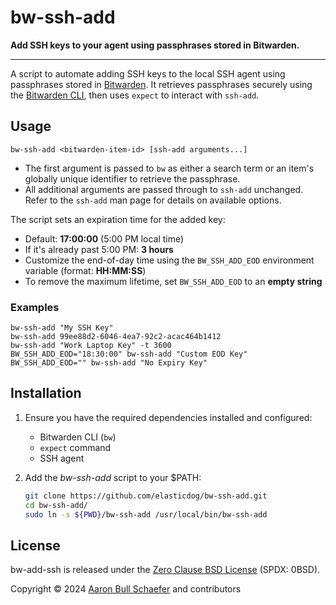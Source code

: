 # bw-ssh-add

**Add SSH keys to your agent using passphrases stored in Bitwarden.**

---

A script to automate adding SSH keys to the local SSH agent using passphrases
stored in [Bitwarden][]. It retrieves passphrases securely using the [Bitwarden
CLI][], then uses `expect` to interact with `ssh-add`.

[Bitwarden]: https://bitwarden.com/
[Bitwarden CLI]: https://github.com/bitwarden/clients/tree/main/apps/cli

## Usage

    bw-ssh-add <bitwarden-item-id> [ssh-add arguments...]

- The first argument is passed to `bw` as either a search term or an item's
  globally unique identifier to retrieve the passphrase.
- All additional arguments are passed through to `ssh-add` unchanged. Refer to
  the `ssh-add` man page for details on available options.

The script sets an expiration time for the added key:

- Default: **17:00:00** (5:00 PM local time)
- If it's already past 5:00 PM: **3 hours**
- Customize the end-of-day time using the `BW_SSH_ADD_EOD` environment variable
  (format: **HH:MM:SS**)
- To remove the maximum lifetime, set `BW_SSH_ADD_EOD` to an **empty string**

### Examples

    bw-ssh-add "My SSH Key"
    bw-ssh-add 99ee88d2-6046-4ea7-92c2-acac464b1412
    bw-ssh-add "Work Laptop Key" -t 3600
    BW_SSH_ADD_EOD="18:30:00" bw-ssh-add "Custom EOD Key"
    BW_SSH_ADD_EOD="" bw-ssh-add "No Expiry Key"

## Installation

1. Ensure you have the required dependencies installed and configured:

   - Bitwarden CLI (`bw`)
   - `expect` command
   - SSH agent

2. Add the _bw-ssh-add_ script to your \$PATH:

   ```bash
   git clone https://github.com/elasticdog/bw-ssh-add.git
   cd bw-ssh-add/
   sudo ln -s ${PWD}/bw-ssh-add /usr/local/bin/bw-ssh-add
   ```

## License

bw-add-ssh is released under the [Zero Clause BSD License][0BSD] (SPDX: 0BSD).

Copyright &copy; 2024 [Aaron Bull Schaefer][EMAIL] and contributors

[0BSD]: https://github.com/elasticdog/bw-ssh-add/blob/main/LICENSE
[EMAIL]: mailto:aaron@elasticdog.com
